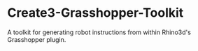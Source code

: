# Create3-Grasshopper-Toolkit
A toolkit for generating robot instructions from within Rhino3d's Grasshopper plugin.
